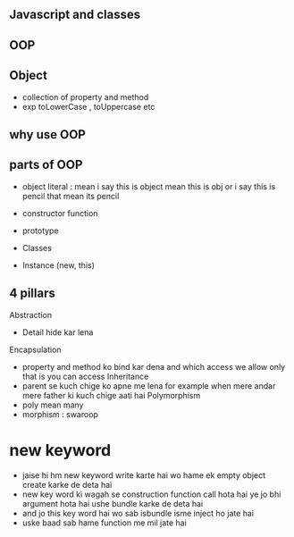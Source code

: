 ## Javascript and classes

## OOP

## Object
- collection of property and method
- exp toLowerCase , toUppercase etc

## why use OOP

## parts of OOP
- object literal : mean i say this is object mean this is obj or i say this is pencil that mean its pencil

- constructor function
- prototype 
- Classes 
- Instance (new, this)


## 4 pillars
Abstraction 
- Detail hide kar lena 

Encapsulation
- property and method ko bind kar dena and which access we allow only that is you can access
Inheritance
- parent se kuch chige ko apne me lena for example when mere andar mere father ki kuch chige aati hai 
Polymorphism
- poly mean many 
- morphism : swaroop

# new keyword
- jaise hi hm new keyword write karte hai wo hame ek empty object create karke de deta hai 
- new key word ki wagah se construction function call hota hai ye jo bhi argument hota hai ushe bundle karke de deta hai
- and jo this key word hai wo sab isbundle isme inject ho jate hai 
- uske baad sab hame function me mil jate hai
